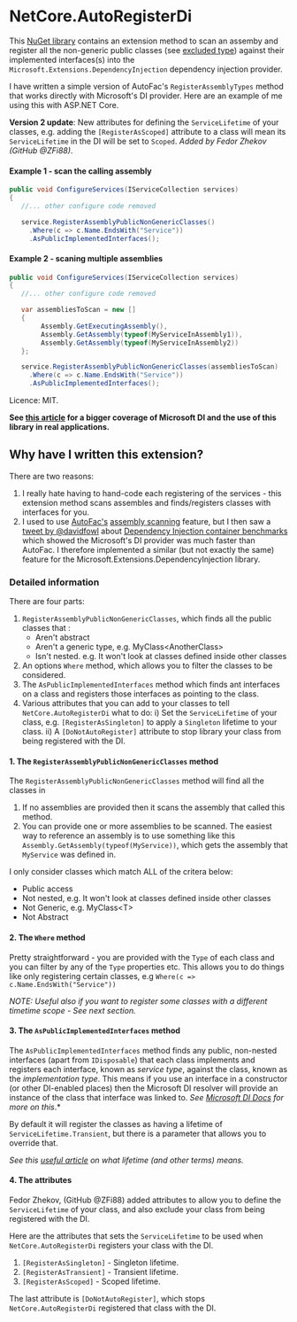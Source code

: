 # NetCore.AutoRegisterDi

This [NuGet library](https://www.nuget.org/packages/NetCore.AutoRegisterDi/) contains an extension method to scan an assemby and register all the non-generic public classes (see [excluded type](https://github.com/JonPSmith/NetCore.AutoRegisterDi#1-the-registerassemblypublicnongenericclasses-method)) against their implemented interfaces(s) into the `Microsoft.Extensions.DependencyInjection` dependency injection provider. 

I have written a simple version of AutoFac's `RegisterAssemblyTypes` method that works directly with Microsoft's DI provider. Here are an example of me using this with ASP.NET Core.

**Version 2 update**: New attributes for defining the `ServiceLifetime` of your classes, e.g. adding the `[RegisterAsScoped]` attribute to a class will mean its `ServiceLifetime` in the DI will be set to `Scoped`. *Added by Fedor Zhekov (GitHub @ZFi88)*.

#### Example 1 - scan the calling assembly

```c#
public void ConfigureServices(IServiceCollection services)
{
   //... other configure code removed

   service.RegisterAssemblyPublicNonGenericClasses()
     .Where(c => c.Name.EndsWith("Service"))
     .AsPublicImplementedInterfaces();
```


#### Example 2 - scaning multiple assemblies

```c#
public void ConfigureServices(IServiceCollection services)
{
   //... other configure code removed

   var assembliesToScan = new [] 
   {
        Assembly.GetExecutingAssembly(),
        Assembly.GetAssembly(typeof(MyServiceInAssembly1)),
        Assembly.GetAssembly(typeof(MyServiceInAssembly2))
   };   

   service.RegisterAssemblyPublicNonGenericClasses(assembliesToScan)
     .Where(c => c.Name.EndsWith("Service"))
     .AsPublicImplementedInterfaces(); 
```


Licence: MIT.

**See [this article](https://www.thereformedprogrammer.net/asp-net-core-fast-and-automatic-dependency-injection-setup/)
for a bigger coverage of Microsoft DI and the use of this library in real applications.**

## Why have I written this extension?

There are two reasons:

1. I really hate having to hand-code each registering of the services - this
extension method scans assembles and finds/registers classes with interfaces for you.
2. I used to use [AutoFac's](https://autofac.org/) [assembly scanning](http://autofac.readthedocs.io/en/latest/register/scanning.html#assembly-scanning)
feature, but I then saw a [tweet by @davidfowl](https://twitter.com/davidfowl/status/987866910946615296) about 
[Dependency Injection container benchmarks](https://ipjohnson.github.io/DotNet.DependencyInjectionBenchmarks/)
which showed the Microsoft's DI provider was much faster than AutoFac.
I therefore implemented a similar (but not exactly the same) feature for the
Microsoft.Extensions.DependencyInjection library.


### Detailed information

There are four parts:
1. `RegisterAssemblyPublicNonGenericClasses`, which finds all the public classes that : 
    - Aren't abstract
    - Aren't a generic type, e.g. MyClass\<AnotherClass\>
    - Isn't nested. e.g. It won't look at classes defined inside other classes
2. An options `Where` method, which allows you to filter the classes to be considered.
3. The `AsPublicImplementedInterfaces` method which finds ant interfaces on a class and registers those interfaces as pointing to the class.
4. Various attributes that you can add to your classes to tell `NetCore.AutoRegisterDi` what to do:
   i) Set the `ServiceLifetime` of your class, e.g. `[RegisterAsSingleton]` to apply a `Singleton` lifetime to your class.
   ii) A `[DoNotAutoRegister]` attribute to stop library your class from being registered with the DI.


#### 1. The `RegisterAssemblyPublicNonGenericClasses` method

The `RegisterAssemblyPublicNonGenericClasses` method will find all the classes in

1. If no assemblies are provided then it scans the assembly that called this method.
2. You can provide one or more assemblies to be scanned. The easiest way to reference an assembly is to use something like this `Assembly.GetAssembly(typeof(MyService))`, which gets the assembly that `MyService` was defined in.

I only consider classes which match ALL of the critera below:

- Public access
- Not nested, e.g. It won't look at classes defined inside other classes
- Not Generic, e.g. MyClass\<T\>
- Not Abstract


#### 2. The `Where` method

Pretty straightforward - you are provided with the `Type` of each class and you can filter by any of the `Type` properties etc. This allows you to do things like only registering certain classes, e.g `Where(c => c.Name.EndsWith("Service"))`

*NOTE: Useful also if you want to register some classes with a different timetime scope - See next section.*

#### 3. The `AsPublicImplementedInterfaces` method

The `AsPublicImplementedInterfaces` method finds any public, non-nested interfaces 
(apart from `IDisposable`) that each class implements and registers each
interface, known as *service type*, against the class, known as the *implementation type*.
This means if you use an interface in a constructor (or other DI-enabled places)
then the Microsoft DI resolver will provide an instance of the class that interface
was linked to.
*See [Microsoft DI Docs](https://docs.microsoft.com/en-us/aspnet/core/fundamentals/dependency-injection?view=aspnetcore-2.1) for more on this*.*

By default it will register the classes as having a lifetime of `ServiceLifetime.Transient`,
but there is a parameter that allows you to override that.

*See this [useful article](https://joonasw.net/view/aspnet-core-di-deep-dive)
on what lifetime (and other terms) means.*

#### 4. The attributes

Fedor Zhekov, (GitHub @ZFi88) added attributes to allow you to define the `ServiceLifetime` of your class, and also exclude your class from being registered with the DI. 

Here are the attributes that sets the `ServiceLifetime` to be used when `NetCore.AutoRegisterDi` registers your class with the DI.

1. `[RegisterAsSingleton]` - Singleton lifetime.
2. `[RegisterAsTransient]` - Transient lifetime.
3. `[RegisterAsScoped]` - Scoped lifetime.

The last attribute is `[DoNotAutoRegister]`, which stops `NetCore.AutoRegisterDi` registered that class with the DI. 